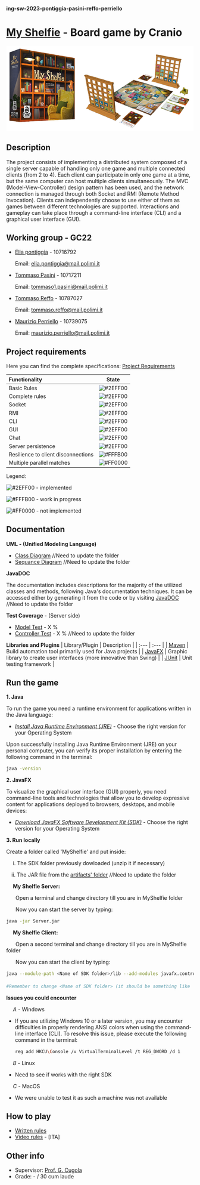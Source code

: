 #### ing-sw-2023-pontiggia-pasini-reffo-perriello

# [My Shelfie](https://www.craniocreations.it/prodotto/my-shelfie) - Board game by Cranio

![My Shelfie Box](src/main/resources/images/My_Shelfie_Box.png)

## Description

The project consists of implementing a distributed system composed of a single server capable of handling only one game and multiple connected clients (from 2 to 4). 
Each client can participate in only one game at a time, but the same computer can host multiple clients simultaneously. 
The MVC (Model-View-Controller) design pattern has been used, and the network connection is managed through both Socket and RMI (Remote Method Invocation). 
Clients can independently choose to use either of them as games between different technologies are supported. 
Interactions and gameplay can take place through a command-line interface (CLI) and a graphical user interface (GUI).

## Working group - GC22
- [Elia pontiggia](https://github.com/pontig) - 10716792

  Email: elia.pontiggia@mail.polimi.it
  
- [Tommaso Pasini](https://github.com/TommiPasi) - 10717211

  Email: tommaso1.pasini@mail.polimi.it
  
- [Tommaso Reffo](https://github.com/tommymmo) - 10787027

  Email: tommaso.reffo@mail.polimi.it
  
- [Maurizio Perriello](https://github.com/MaurizioPerriello16) - 10739075

  Email: maurizio.perriello@mail.polimi.it
  
## Project requirements

Here you can find the complete specifications: [Project Requirements](game_materials/project_requirement.pdf)

| Functionality                       | State                                                    |
| :---                                | :---:                                                    |
| Basic Rules                         | ![#2EFF00](https://placehold.co/15x15/2EFF00/2EFF00.png) |
| Complete rules                      | ![#2EFF00](https://placehold.co/15x15/2EFF00/2EFF00.png) |
| Socket                              | ![#2EFF00](https://placehold.co/15x15/2EFF00/2EFF00.png) |
| RMI                                 | ![#2EFF00](https://placehold.co/15x15/2EFF00/2EFF00.png) |
| CLI                                 | ![#2EFF00](https://placehold.co/15x15/2EFF00/2EFF00.png) |
| GUI                                 | ![#2EFF00](https://placehold.co/15x15/2EFF00/2EFF00.png) |
| Chat                                | ![#2EFF00](https://placehold.co/15x15/2EFF00/2EFF00.png) |
| Server persistence                  | ![#2EFF00](https://placehold.co/15x15/2EFF00/2EFF00.png) |
| Resilience to client disconnections | ![#FFFB00](https://placehold.co/15x15/FFFB00/FFFB00.png) |
| Multiple parallel matches           | ![#FF0000](https://placehold.co/15x15/f03c15/FF0000.png) |

Legend:

![#2EFF00](https://placehold.co/15x15/2EFF00/2EFF00.png) - implemented

![#FFFB00](https://placehold.co/15x15/FFFB00/FFFB00.png) - work in progress

![#FF0000](https://placehold.co/15x15/FF0000/FF0000.png) - not implemented

## Documentation
**UML - (Unified Modeling Language)**
- [Class Diagram](deliveries/UML)                 //Need to update the folder
- [Sequance Diagram](deliveries/UML)              //Need to update the folder

**JavaDOC**

The documentation includes descriptions for the majority of the utilized classes and methods, following Java's documentation techniques. 
It can be accessed either by generating it from the code or by visiting [JavaDOC]()       //Need to update the folder

**Test Coverage** - (Server side)
- [Model Test](src/test/java/it/polimi/ingsw/model) - X %
- [Controller Test](src/test/java/it/polimi/ingsw) - X %                            //Need to update the folder

**Libraries and Plugins** 
| Library/Plugin                     | Description                                                            |
| :---                               | :---                                                                   |
| [Maven](https://maven.apache.org/) | Build automation tool primarily used for Java projects                 |
| [JavaFX](https://openjfx.io/)      | Graphic library to create user interfaces (more innovative than Swing) |
| [JUnit](https://junit.org/junit5/) | Unit testing framework                                                 |

## Run the game

**1. Java**

To run the game you need a runtime environment for applications written in the Java language:

- [_Install Java Runtime Environment (JRE)_](https://www.java.com/it/download/manual.jsp) - Choose the right version for your Operating System

Upon successfully installing Java Runtime Environment (JRE) on your personal computer, you can verify its proper installation by entering the following command in the terminal:
```bash
java -version
```

**2. JavaFX**

To visualize the graphical user interface (GUI) properly, you need command-line tools and technologies that allow you to develop expressive content for applications deployed to browsers, desktops, and mobile devices:

- [_Download JavaFX Software Development Kit (SDK)_](https://gluonhq.com/products/javafx/) - Choose the right version for your Operating System

**3. Run locally**

Create a folder called 'MyShelfie' and put inside:

&emsp;&nbsp;i. The SDK folder previously dowloaded (unzip it if necessary)

&emsp;ii. The JAR file from the [artifacts' folder](artifacts)               //Need to update the folder

&emsp; **My Shelfie Server:**

&emsp;&ensp; Open a terminal and change directory till you are in MyShelfie folder

&emsp;&ensp; Now you can start the server by typing:
```bash
java -jar Server.jar 
```

&emsp; **My Shelfie Client:**

&emsp;&ensp; Open a second terminal and change directory till you are in MyShelfie folder

&emsp;&ensp; Now you can start the client by typing:
```bash
java --module-path <Name of SDK folder>/lib --add-modules javafx.controls,javafx.fxml -jar Client.jar 

#Remember to change <Name of SDK folder> (it should be something like 'javafx-sdk-20.0.1')
```

**Issues you could encounter**

&emsp; *A -* Windows
- If you are utilizing Windows 10 or a later version, you may encounter difficulties in properly rendering ANSI colors when using the command-line interface (CLI). To resolve this issue, please execute the following command in the terminal:
  
  ```bash
  reg add HKCU\Console /v VirtualTerminalLevel /t REG_DWORD /d 1
  ```

&emsp; *B -* Linux
- Need to see if works with the right SDK
  
&emsp; *C -* MacOS
- We were unable to test it as such a machine was not available

## How to play
- [Written rules](game_materials/rules)
- [Video rules](https://www.youtube.com/watch?v=BNzV1NHd-To&t=75s) - [ITA]

## Other info
- Supervisor: [Prof. G. Cugola](https://cugola.faculty.polimi.it/)
- Grade: - / 30 cum laude
